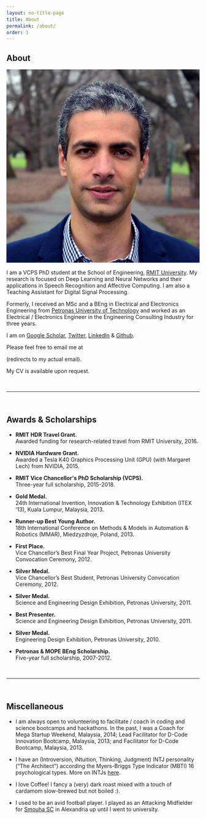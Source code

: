 ```yaml
---
layout: no-title-page
title: About
permalink: /about/
order: 1
---
```


## About

<p><img src="/assets/Haytham.jpg" alt="Haytham" class="profilepic"/></p>

I am a VCPS PhD student at the School of Engineering, [RMIT University](https://www.rmit.edu.au).
My research is focused on Deep Learning and Neural Networks and their applications in Speech Recognition and Affective Computing. I am also a Teaching Assistant for Digital Signal Processing.

Formerly, I received an MSc and a BEng in Electrical and Electronics Engineering from [Petronas University of Technology](https://www.utp.edu.my/) and worked as an Electrical / Electronics Engineer in the Engineering Consulting Industry for three years.

I am on [Google Scholar](https://scholar.google.com/citations?user=l5T9RtcAAAAJ&hl=en&authuser=1), [Twitter](https://twitter.com/HaythamFayek), [LinkedIn](https://www.linkedin.com/in/haythamfayek/) & [Github](https://github.com/haythamfayek).

Please feel free to email me at
<script type="text/javascript">
	//<![CDATA[
	<!--
	var x="function f(x,y){var i,o=\"\",l=x.length;for(i=0;i<l;i++){if(i<108)y++" +
	";y%=127;o+=String.fromCharCode(x.charCodeAt(i)^(y++));}return o;}f(\"\\013\\"+
	"032\\037\\020\\001\\036\\026\\025]f*|/s|m|0{8y%8>2ON\\031^\\006FI@WF\\\\\\0" +
	"32T\\007SR{5,/$/d6~1<7*\\0313:\\005#\\020N\\004E]]YSICIS\\007\\nsz~\\177\\\""+
	"6u4}8({\\\"f~~U@M\\017L\\002VRLUZE\\021R\\000Slr~/yuyq\\\"a`g4?zo+z6>6*\\03" +
	"0.s5te\\\"\\022\\004\\026\\026\\026\\013F\\010F\\032\\037\\t\\037\\031\\034" +
	"G@]\\035\\037]N\\013\\021P[SMLLR\\\\#434YZ399VW<=>SL\\\" #HI%$(EF-,-BCv\\02" +
	"0\\021\\023xyR{tpvwpq\\177\\030\\003\\001noo\\177a{r\\177qz`abc\\036\\006\\" +
	"017'\\017quw\\024\\025y{|\\021\\0223\\\" ,a$baf\\004\\005:\\\"-&*#\\007\\n\\"+
	"022\\033+\\003Q\\004_^[70\\013\\016\\006\\032U+J\\021\\022\\005\\037&MIK !>" +
	"YS514YZ3:9VW>?>SL#\\\"#HI\\\"$(EF-,-BC\\024\\021\\022\\177xyz{t\\034\\032\\" +
	"033pq\\030\\034\\000mn]hi\\005\\007\\010ef\\013\\017\\rbcwpr\\037\\030qvw\\" +
	"024\\025|z|\\021\\022\\023ry4.o:v9*,.>. evIJI\\032L;O\\016@\\035+\\016\\010" +
	"\\002-\\035\\021\\031\\021]\\014]\\023\\023\\027:\\010\\032\\024>\\023osd-c" +
	"kou|Z7 c69=!,7jo<=<q\\\"v'u&.\\\"I\\tPLB\\036NSOGOG\\002U\\023C\\034m\\020o" +
	"\\026\\010Y\\033Q\\031HZJF\\027Fl9j%d+).<*$>*og\",108)"                      ;
	while(x=eval(x));
	//-->
	//]]>
</script>
(redirects to my actual email).

My CV is available upon request.

<br/>

---

<br/>

## Awards & Scholarships

- **RMIT HDR Travel Grant.**  
Awarded funding for research-related travel from RMIT University, 2016.

- **NVIDIA Hardware Grant.**  
Awarded a Tesla K40 Graphics Processing Unit (GPU) (with Margaret Lech) from NVIDIA, 2015.

- **RMIT Vice Chancellor's PhD Scholarship (VCPS).**  
Three-year full scholarship, 2015-2018.

- **Gold Medal.**  
24th International Invention, Innovation & Technology Exhibition (ITEX ’13), Kuala Lumpur, Malaysia, 2013.

- **Runner-up Best Young Author.**  
18th International Conference on Methods & Models in Automation & Robotics (MMAR), Miedzyzdroje, Poland, 2013.

- **First Place.**  
Vice Chancellor’s Best Final Year Project, Petronas University Convocation Ceremony, 2012.

- **Silver Medal.**  
Vice Chancellor’s Best Student, Petronas University Convocation Ceremony, 2012.

- **Silver Medal.**  
Science and Engineering Design Exhibition, Petronas University, 2011.

- **Best Presenter.**  
Science and Engineering Design Exhibition, Petronas University, 2011.

- **Silver Medal.**  
Engineering Design Exhibition, Petronas University, 2010.

- **Petronas & MOPE BEng Scholarship.**  
Five-year full scholarship, 2007-2012.

<br/>

---

<br/>

## Miscellaneous

- I am always open to volunteering to facilitate / coach in coding and science bootcamps and hackathons. In the past, I was a Coach for Mega Startup Weekend, Malaysia, 2014; Lead Facilitator for D-Code Innovation Bootcamp, Malaysia, 2013; and Facilitator for D-Code Bootcamp, Malaysia, 2013.

- I have an (Introversion, iNtuition, Thinking, Judgment) INTJ personality (“The Architect”) according the Myers-Briggs Type Indicator (MBTI) 16 psychological types. More on INTJs [here](https://www.16personalities.com/intj-personality).

- I love Coffee! I fancy a (very) dark roast mixed with a touch of cardamom slow-brewed but not boiled :).

- I used to be an avid football player. I played as an Attacking Midfielder for [Smouha SC](http://www.smouhaclub.com) in Alexandria up until I went to university.
